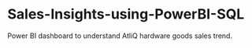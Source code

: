 # Sales-Insights-using-PowerBI-SQL
Power BI dashboard to understand AtliQ hardware goods sales trend.
